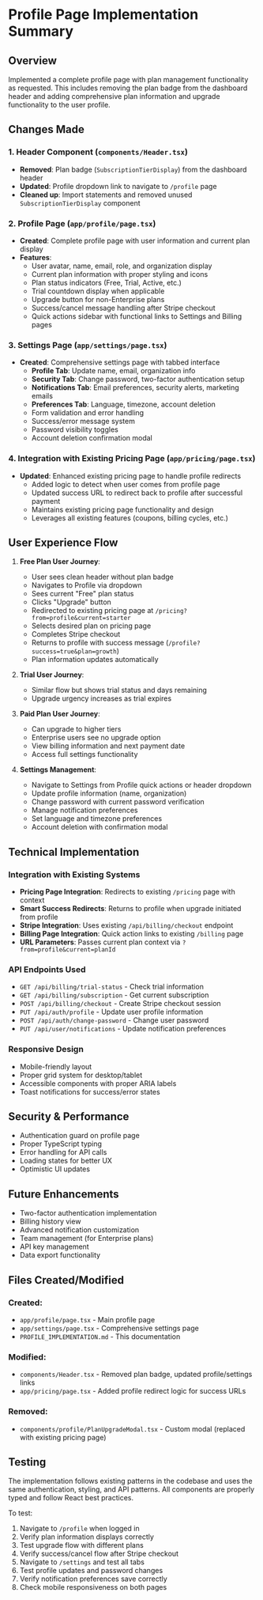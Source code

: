 # Profile Page Implementation Summary

## Overview
Implemented a complete profile page with plan management functionality as requested. This includes removing the plan badge from the dashboard header and adding comprehensive plan information and upgrade functionality to the user profile.

## Changes Made

### 1. Header Component (`components/Header.tsx`)
- **Removed**: Plan badge (`SubscriptionTierDisplay`) from the dashboard header
- **Updated**: Profile dropdown link to navigate to `/profile` page
- **Cleaned up**: Import statements and removed unused `SubscriptionTierDisplay` component

### 2. Profile Page (`app/profile/page.tsx`)
- **Created**: Complete profile page with user information and current plan display
- **Features**:
  - User avatar, name, email, role, and organization display
  - Current plan information with proper styling and icons
  - Plan status indicators (Free, Trial, Active, etc.)
  - Trial countdown display when applicable
  - Upgrade button for non-Enterprise plans
  - Success/cancel message handling after Stripe checkout
  - Quick actions sidebar with functional links to Settings and Billing pages

### 3. Settings Page (`app/settings/page.tsx`)
- **Created**: Comprehensive settings page with tabbed interface
  - **Profile Tab**: Update name, email, organization info
  - **Security Tab**: Change password, two-factor authentication setup
  - **Notifications Tab**: Email preferences, security alerts, marketing emails
  - **Preferences Tab**: Language, timezone, account deletion
  - Form validation and error handling
  - Success/error message system
  - Password visibility toggles
  - Account deletion confirmation modal

### 4. Integration with Existing Pricing Page (`app/pricing/page.tsx`)
- **Updated**: Enhanced existing pricing page to handle profile redirects
  - Added logic to detect when user comes from profile page
  - Updated success URL to redirect back to profile after successful payment
  - Maintains existing pricing page functionality and design
  - Leverages all existing features (coupons, billing cycles, etc.)

## User Experience Flow

1. **Free Plan User Journey**:
   - User sees clean header without plan badge
   - Navigates to Profile via dropdown
   - Sees current "Free" plan status
   - Clicks "Upgrade" button
   - Redirected to existing pricing page at `/pricing?from=profile&current=starter`
   - Selects desired plan on pricing page
   - Completes Stripe checkout
   - Returns to profile with success message (`/profile?success=true&plan=growth`)
   - Plan information updates automatically

2. **Trial User Journey**:
   - Similar flow but shows trial status and days remaining
   - Upgrade urgency increases as trial expires

3. **Paid Plan User Journey**:
   - Can upgrade to higher tiers
   - Enterprise users see no upgrade option
   - View billing information and next payment date
   - Access full settings functionality

4. **Settings Management**:
   - Navigate to Settings from Profile quick actions or header dropdown
   - Update profile information (name, organization)
   - Change password with current password verification
   - Manage notification preferences
   - Set language and timezone preferences
   - Account deletion with confirmation modal

## Technical Implementation

### Integration with Existing Systems
- **Pricing Page Integration**: Redirects to existing `/pricing` page with context
- **Smart Success Redirects**: Returns to profile when upgrade initiated from profile
- **Stripe Integration**: Uses existing `/api/billing/checkout` endpoint
- **Billing Page Integration**: Quick action links to existing `/billing` page
- **URL Parameters**: Passes current plan context via `?from=profile&current=planId`

### API Endpoints Used
- `GET /api/billing/trial-status` - Check trial information
- `GET /api/billing/subscription` - Get current subscription
- `POST /api/billing/checkout` - Create Stripe checkout session
- `PUT /api/auth/profile` - Update user profile information
- `POST /api/auth/change-password` - Change user password
- `PUT /api/user/notifications` - Update notification preferences

### Responsive Design
- Mobile-friendly layout
- Proper grid system for desktop/tablet
- Accessible components with proper ARIA labels
- Toast notifications for success/error states

## Security & Performance
- Authentication guard on profile page
- Proper TypeScript typing
- Error handling for API calls
- Loading states for better UX
- Optimistic UI updates

## Future Enhancements
- Two-factor authentication implementation
- Billing history view
- Advanced notification customization
- Team management (for Enterprise plans)
- API key management
- Data export functionality

## Files Created/Modified

### Created:
- `app/profile/page.tsx` - Main profile page
- `app/settings/page.tsx` - Comprehensive settings page
- `PROFILE_IMPLEMENTATION.md` - This documentation

### Modified:
- `components/Header.tsx` - Removed plan badge, updated profile/settings links
- `app/pricing/page.tsx` - Added profile redirect logic for success URLs

### Removed:
- `components/profile/PlanUpgradeModal.tsx` - Custom modal (replaced with existing pricing page)

## Testing
The implementation follows existing patterns in the codebase and uses the same authentication, styling, and API patterns. All components are properly typed and follow React best practices.

To test:
1. Navigate to `/profile` when logged in
2. Verify plan information displays correctly
3. Test upgrade flow with different plans
4. Verify success/cancel flow after Stripe checkout
5. Navigate to `/settings` and test all tabs
6. Test profile updates and password changes
7. Verify notification preferences save correctly
8. Check mobile responsiveness on both pages
